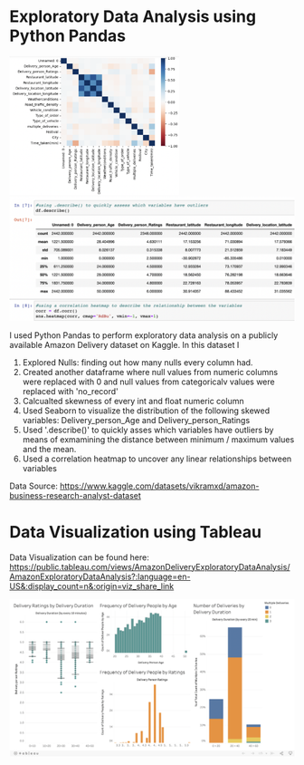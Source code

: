 # Exploratory Data Analysis using Python Pandas

<img src = "Corr_heatmap.png" width="300"> <img src = "Corr_matrix.png" width="600">

I used Python Pandas to perform exploratory data analysis on a publicly available Amazon Delivery dataset on Kaggle. In this dataset I
1. Explored Nulls: finding out how many nulls every column had.
2. Created another dataframe where null values from numeric columns were replaced with 0 and null values from categoricalv values were replaced with 'no_record'
3. Calcualted skewness of every int and float numeric column 
4. Used Seaborn to visualize the distribution of the following skewed variables: Delivery_person_Age and Delivery_person_Ratings
5. Used '.describe()' to quickly asses which variables have outliers by means of exmamining the distance between minimum / maximum values and the mean.
6. Used a correlation heatmap to uncover any linear relationships between variables


Data Source: https://www.kaggle.com/datasets/vikramxd/amazon-business-research-analyst-dataset


# Data Visualization using Tableau

Data Visualization can be found here: https://public.tableau.com/views/AmazonDeliveryExploratoryDataAnalysis/AmazonExploratoryDataAnalysis?:language=en-US&:display_count=n&:origin=viz_share_link

<img src = "Amazon_EDA_dashboard.png" width="800">

